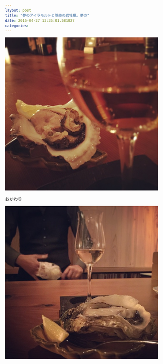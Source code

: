 ```yaml
---
layout: post
title: "夢のアイラモルトと隠岐の岩牡蠣。夢の"
date: 2015-04-27 13:35:01.581027
categories: 
---
```


![](/assets/images/201504/11116992_624113997690594_1733484972_n.jpg)

おかわり

![](/assets/images/201504/11116914_654015801370993_383394239_n.jpg)


